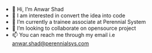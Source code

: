 - 👋 Hi, I’m Anwar Shad
- 👀 I am interested in convert the idea into code
- 🌱 I’m currently a trainee associate at Perennial System
- 💞️ I’m looking to collaborate on opensource project
- 📫 You can reach me through my email i.e anwar.shad@perennialsys.com

<!---
AnwarP535/AnwarP535 is a ✨ special ✨ repository because its `README.md` (this file) appears on your GitHub profile.
You can click the Preview link to take a look at your changes.
--->
